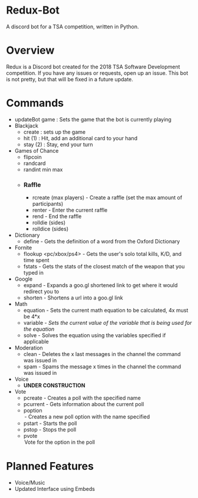 # Redux-Bot
A discord bot for a TSA competition, written in Python.

# Overview
Redux is a Discord bot created for the 2018 TSA Software Development competition. If you have any issues or requests, open up an issue. This bot is not pretty, but that will be fixed in a future update.

# Commands
* updateBot game : Sets the game that the bot is currently playing
* Blackjack
  * create : sets up the game
  * hit (1) : Hit, add an additional card to your hand
  * stay (2) : Stay, end your turn
* Games of Chance
  * flipcoin
  * randcard
  * randint min max
  * ### Raffle
    * rcreate (max players) - Create a raffle (set the max amount of participants)
    * renter - Enter the current raffle
    * rend - End the raffle
    * rolldie (sides)
    * rolldice (sides)
* Dictionary
  * define <word> - Gets the definition of a word from the Oxford Dictionary
* Fornite
  * flookup <pc/xbox/ps4> <epic username> - Gets the user's solo total kills, K/D, and time spent
  * fstats <weapon name> - Gets the stats of the closest match of the weapon that you typed in
* Google
  * expand <url> - Expands a goo.gl shortened link to get where it would redirect you to
  * shorten <url> - Shortens a url into a goo.gl link
* Math
  * equation - Sets the current math equation to be calculated, 4x must be 4*x
  * variable <var> <value> - Sets the current value of the variable that is being used for the equation
  * solve - Solves the equation using the variables specified if applicable
* Moderation
  * clean <amount> - Deletes the x last messages in the channel the command was issued in
  * spam <message> <amount> - Spams the message x times in the channel the command was issued in
* Voice
  * **UNDER CONSTRUCTION**
* Vote
  * pcreate <poll name> - Creates a poll with the specified name
  * pcurrent - Gets information about the current poll
  * poption <option name> - Creates a new poll option with the name specified
  * pstart - Starts the poll
  * pstop - Stops the poll
  * pvote <option> Vote for the option in the poll

# Planned Features
* Voice/Music
* Updated Interface using Embeds
